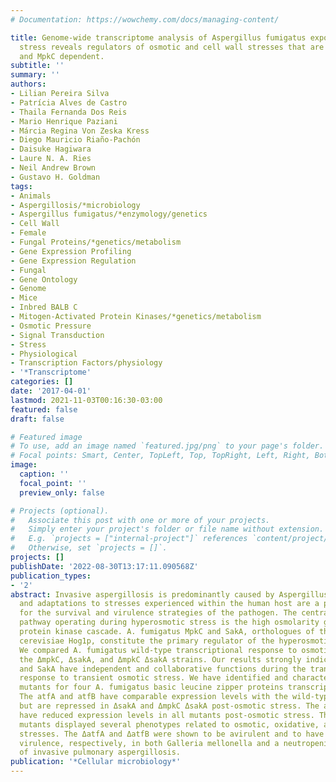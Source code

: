 ```yaml
---
# Documentation: https://wowchemy.com/docs/managing-content/

title: Genome-wide transcriptome analysis of Aspergillus fumigatus exposed to osmotic
  stress reveals regulators of osmotic and cell wall stresses that are SakA(HOG1)
  and MpkC dependent.
subtitle: ''
summary: ''
authors:
- Lilian Pereira Silva
- Patrícia Alves de Castro
- Thaila Fernanda Dos Reis
- Mario Henrique Paziani
- Márcia Regina Von Zeska Kress
- Diego Mauricio Riaño-Pachón
- Daisuke Hagiwara
- Laure N. A. Ries
- Neil Andrew Brown
- Gustavo H. Goldman
tags:
- Animals
- Aspergillosis/*microbiology
- Aspergillus fumigatus/*enzymology/genetics
- Cell Wall
- Female
- Fungal Proteins/*genetics/metabolism
- Gene Expression Profiling
- Gene Expression Regulation
- Fungal
- Gene Ontology
- Genome
- Mice
- Inbred BALB C
- Mitogen-Activated Protein Kinases/*genetics/metabolism
- Osmotic Pressure
- Signal Transduction
- Stress
- Physiological
- Transcription Factors/physiology
- '*Transcriptome'
categories: []
date: '2017-04-01'
lastmod: 2021-11-03T00:16:30-03:00
featured: false
draft: false

# Featured image
# To use, add an image named `featured.jpg/png` to your page's folder.
# Focal points: Smart, Center, TopLeft, Top, TopRight, Left, Right, BottomLeft, Bottom, BottomRight.
image:
  caption: ''
  focal_point: ''
  preview_only: false

# Projects (optional).
#   Associate this post with one or more of your projects.
#   Simply enter your project's folder or file name without extension.
#   E.g. `projects = ["internal-project"]` references `content/project/deep-learning/index.md`.
#   Otherwise, set `projects = []`.
projects: []
publishDate: '2022-08-30T13:17:11.090568Z'
publication_types:
- '2'
abstract: Invasive aspergillosis is predominantly caused by Aspergillus fumigatus,
  and adaptations to stresses experienced within the human host are a prerequisite
  for the survival and virulence strategies of the pathogen. The central signal transduction
  pathway operating during hyperosmotic stress is the high osmolarity glycerol mitogen-activated
  protein kinase cascade. A. fumigatus MpkC and SakA, orthologues of the Saccharomyces
  cerevisiae Hog1p, constitute the primary regulator of the hyperosmotic stress response.
  We compared A. fumigatus wild-type transcriptional response to osmotic stress with
  the ΔmpkC, ΔsakA, and ΔmpkC ΔsakA strains. Our results strongly indicate that MpkC
  and SakA have independent and collaborative functions during the transcriptional
  response to transient osmotic stress. We have identified and characterized null
  mutants for four A. fumigatus basic leucine zipper proteins transcription factors.
  The atfA and atfB have comparable expression levels with the wild-type in ΔmpkC
  but are repressed in ΔsakA and ΔmpkC ΔsakA post-osmotic stress. The atfC and atfD
  have reduced expression levels in all mutants post-osmotic stress. The atfA-D null
  mutants displayed several phenotypes related to osmotic, oxidative, and cell wall
  stresses. The ΔatfA and ΔatfB were shown to be avirulent and to have attenuated
  virulence, respectively, in both Galleria mellonella and a neutropenic murine model
  of invasive pulmonary aspergillosis.
publication: '*Cellular microbiology*'
---
```

